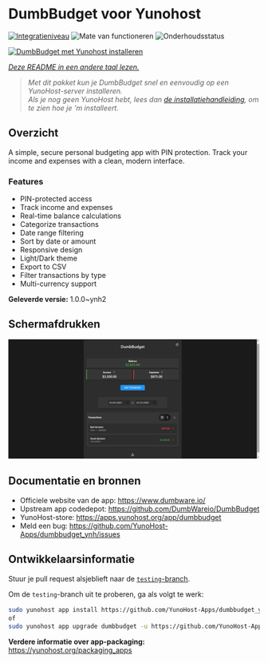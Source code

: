 <!--
NB: Deze README is automatisch gegenereerd door <https://github.com/YunoHost/apps/tree/master/tools/readme_generator>
Hij mag NIET handmatig aangepast worden.
-->

# DumbBudget voor Yunohost

[![Integratieniveau](https://apps.yunohost.org/badge/integration/dumbbudget)](https://ci-apps.yunohost.org/ci/apps/dumbbudget/)
![Mate van functioneren](https://apps.yunohost.org/badge/state/dumbbudget)
![Onderhoudsstatus](https://apps.yunohost.org/badge/maintained/dumbbudget)

[![DumbBudget met Yunohost installeren](https://install-app.yunohost.org/install-with-yunohost.svg)](https://install-app.yunohost.org/?app=dumbbudget)

*[Deze README in een andere taal lezen.](./ALL_README.md)*

> *Met dit pakket kun je DumbBudget snel en eenvoudig op een YunoHost-server installeren.*  
> *Als je nog geen YunoHost hebt, lees dan [de installatiehandleiding](https://yunohost.org/install), om te zien hoe je 'm installeert.*

## Overzicht

A simple, secure personal budgeting app with PIN protection. Track your income and expenses with a clean, modern interface.

### Features

- PIN-protected access
- Track income and expenses
- Real-time balance calculations
- Categorize transactions
- Date range filtering
- Sort by date or amount
- Responsive design
- Light/Dark theme
- Export to CSV
- Filter transactions by type
- Multi-currency support


**Geleverde versie:** 1.0.0~ynh2

## Schermafdrukken

![Schermafdrukken van DumbBudget](./doc/screenshots/screenshot.png)

## Documentatie en bronnen

- Officiele website van de app: <https://www.dumbware.io/>
- Upstream app codedepot: <https://github.com/DumbWareio/DumbBudget>
- YunoHost-store: <https://apps.yunohost.org/app/dumbbudget>
- Meld een bug: <https://github.com/YunoHost-Apps/dumbbudget_ynh/issues>

## Ontwikkelaarsinformatie

Stuur je pull request alsjeblieft naar de [`testing`-branch](https://github.com/YunoHost-Apps/dumbbudget_ynh/tree/testing).

Om de `testing`-branch uit te proberen, ga als volgt te werk:

```bash
sudo yunohost app install https://github.com/YunoHost-Apps/dumbbudget_ynh/tree/testing --debug
of
sudo yunohost app upgrade dumbbudget -u https://github.com/YunoHost-Apps/dumbbudget_ynh/tree/testing --debug
```

**Verdere informatie over app-packaging:** <https://yunohost.org/packaging_apps>
